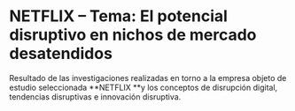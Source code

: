 # NETFLIX – Tema: El potencial disruptivo en nichos de mercado desatendidos

Resultado de las investigaciones realizadas en torno a la empresa objeto de estudio seleccionada **NETFLIX **y los conceptos de disrupción digital, tendencias disruptivas e innovación disruptiva.

